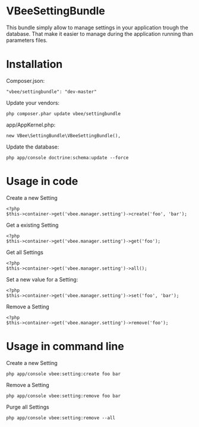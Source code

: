 VBeeSettingBundle
=================

This bundle simply allow to manage settings in your application trough the database.
That make it easier to manage during the application running than parameters files.

Installation
============

Composer.json:

    "vbee/settingbundle": "dev-master"

Update your vendors:

    php composer.phar update vbee/settingbundle

app/AppKernel.php:

    new VBee\SettingBundle\VBeeSettingBundle(),

Update the database:

    php app/console doctrine:schema:update --force

Usage in code
=============

Create a new Setting

    <?php
    $this->container->get('vbee.manager.setting')->create('foo', 'bar');

Get a existing Setting

    <?php
    $this->container->get('vbee.manager.setting')->get('foo');

Get all Settings

    <?php
    $this->container->get('vbee.manager.setting')->all();

Set a new value for a Setting:

    <?php
    $this->container->get('vbee.manager.setting')->set('foo', 'bar');

Remove a Setting

    <?php
    $this->container->get('vbee.manager.setting')->remove('foo');

Usage in command line
=====================

Create a new Setting

    php app/console vbee:setting:create foo bar

Remove a Setting

    php app/console vbee:setting:remove foo bar

Purge all Settings

    php app/console vbee:setting:remove --all